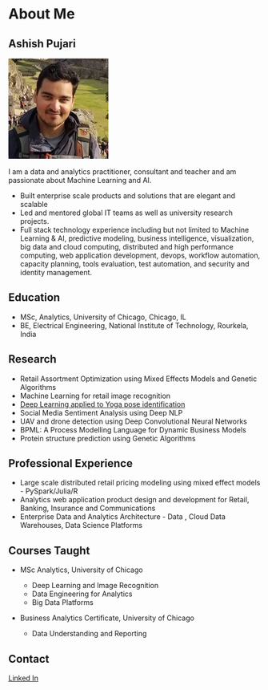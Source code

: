 # About Me

## Ashish Pujari

<img src="profile.jpg">

I am a data and analytics practitioner, consultant and teacher and am passionate about Machine Learning and AI. 

* Built enterprise scale products and solutions that are elegant and scalable
* Led and mentored global IT teams as well as university research projects. 
* Full stack technology experience including but not limited to Machine Learning & AI, predictive modeling, business intelligence, visualization, big data and cloud computing, distributed and high performance computing, web application development, devops, workflow automation, capacity planning, tools evaluation, test automation, and security and identity management. 

## Education

* MSc, Analytics, University of Chicago, Chicago, IL
* BE, Electrical Engineering, National Institute of Technology, Rourkela, India

## Research

* Retail Assortment Optimization using Mixed Effects Models and Genetic Algorithms
* Machine Learning for retail image recognition
* [Deep Learning applied to Yoga pose identification](https://grahamschool.uchicago.edu/academic-programs/masters-degrees/analytics/yoga)
* Social Media Sentiment Analysis using Deep NLP 
* UAV and drone detection using Deep Convolutional Neural Networks
* BPML: A Process Modelling Language for Dynamic Business Models
* Protein structure prediction using Genetic Algorithms

## Professional Experience

* Large scale distributed retail pricing modeling using mixed effect models - PySpark/Julia/R 
* Analytics web application product design and development for Retail, Banking, Insurance and Communications
* Enterprise Data
and Analytics Architecture - Data 
  , Cloud Data Warehouses, Data Science Platforms 


## Courses Taught

* MSc Analytics, University of Chicago 
  - Deep Learning and Image Recognition
  - Data Engineering for Analytics 
  - Big Data Platforms
 
* Business Analytics Certificate, University of Chicago 
  - Data Understanding and Reporting

## Contact

[Linked In](https://www.linkedin.com/in/apujari)
